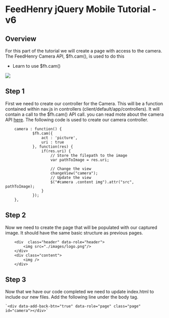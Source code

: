 # FeedHenry jQuery Mobile Tutorial - v6

## Overview
For this part of the tutorial we will create a page with access to the camera. The FeedHenry Camera API, $fh.cam(), is used to do this

* Learn to use $fh.cam()

![](https://github.com/feedhenry/FH-Training-App-Sencha/raw/v6/docs/cameraView.png)


## Step 1
First we need to create our controller for the Camera. This will be a function contained within nav.js in controllers (client/default/app/controllers). It will contain a call to the $fh.cam() API call. you can read mote about the camera API [here](http://docs.feedhenry.com/api-reference/camera/). The following code is used to create our camera controller.

		camera : function() {
				$fh.cam({
					act : 'picture',
					uri : true
				}, function(res) {
					if(res.uri) {
						// Store the filepath to the image
						var pathToImage = res.uri;

						// Change the view
						changeView("camera");
						// Update the view
						$("#camera .content img").attr("src", pathToImage);
					}
				});
		},



## Step 2
Now we need to create the page that will be populated with our captured image. It should have the same basic structure as previous pages.

		<div  class="header" data-role="header">
			<img src="./images/logo.png"/>
		</div>
		<div class="content">
			<img />
		</div>


## Step 3
Now that we have our code completed we need to update index.html to include our new files. Add the following line under the body tag.

	`<div data-add-back-btn="true" data-role="page" class="page" id="camera"></div>`




